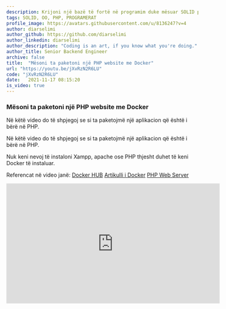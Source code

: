 ```yaml
---
description: Krijoni një bazë të fortë në programim duke mësuar SOLID principet.
tags: SOLID, OO, PHP, PROGRAMERAT
profile_image: https://avatars.githubusercontent.com/u/8136247?v=4
author: diarselimi
author_github: https://github.com/diarselimi
author_linkedin: diarselimi
author_description: "Coding is an art, if you know what you're doing."
author_title: Senior Backend Engineer
archive: false
title:  "Mësoni ta paketoni një PHP website me Docker"
url: "https://youtu.be/jXvRzN2R6LU"
code: "jXvRzN2R6LU"
date:   2021-11-17 08:15:20
is_video: true
---
```


### Mësoni ta paketoni një PHP website me Docker
Në këtë video do të shpjegoj se si ta paketojmë një aplikacion që është i bërë në PHP.

Në këtë video do të shpjegoj se si ta paketojmë një aplikacion që është i bërë në PHP.   

Nuk keni nevoj të instaloni Xampp, apache ose PHP thjesht duhet të keni Docker të instaluar.

Referencat në video janë:
[Docker HUB](https://hub.docker.com)
[Artikulli i Docker](https://programerat.github.io/2022/01/si-te-krijoni-aplikacionin-tuaj-te-pare-me-docker)
[PHP Web Server](https://www.php.net/manual/en/features.commandline.webserver.php)


<iframe width="560" height="315" src="https://www.youtube.com/embed/jXvRzN2R6LU" title="YouTube video player" frameborder="0" allow="accelerometer; autoplay; clipboard-write; encrypted-media; gyroscope; picture-in-picture" allowfullscreen></iframe>